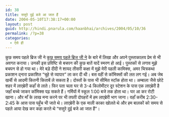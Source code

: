 ```yaml
---
id: 38
title: ससुरे दुई बजे आ जात हैं
date: 2004-05-10T17:38:17+00:00
layout: post
guid: http://hindi.pnarula.com/haanbhai/archives/2004/05/10/36
permalink: /?p=38
categories:
  - ऐसे ही
---
```

कुछ समय पहले ब्रिज जी ने [कुछ समय पहले ब्रिज जी ने](http://brij.typepad.com/147/2004/05/libraries_as_a_.html) के बारे में लिखा और अपने पुस्ताकालय प्रेम से भी अवगत कराया। उनकी इस प्रविष्टि से बचपन की कुछ बातें यादें स्मरण हो आई। पुस्तकों से लगाव मुझे बचपन से हो गया था। मेरे बड़े दीदी ने शायद तीसरी कक्षा में मुझे मेरी पहली कामिक्स, अमर चित्रकथा प्रकाशन द्नारा प्रकाशित &#8220;चुहे से व्यापार&#8221; ला कर दी थी। बस वहीं से कॉमिक्सों की लत लग गई। अब जेब खर्ची से आदमी कितनी किताबें ले सकता है। दोस्तों के पास भी सीमित स्टॉक होता था। अम्बाला जैसे छोटे शहर में लाएब्रेरी कहाँ से लाते। फिर पता चला घर से 3-4 किलोमीटर दूर स्टेशन के पास एक लाएब्रेरी है जहाँ बच्चे जाकर कॉमिक्स पढ़ सकते हैं। गर्मियों में स्कूल 1:00 बजे तक होता था। घर आ कर रोटी खाना। और माँ के लाख मना करने पर भी तपती दोपहरों में हम लाएब्रेरी भाग जाना। वहाँ करीब 2:30-2:45 के आस पास पहुँच भी जाते थे। लाएब्रेरी के एक माली काका खोलते थे और हम बालकों को समय से पहले आया देख कर कहा करते थे &#8220;ससुरे दुई बजे आ जात हैं&#8221;।
